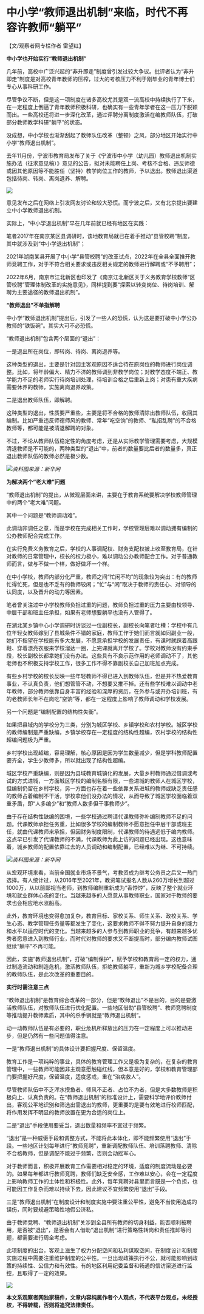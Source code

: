 # 中小学“教师退出机制”来临，时代不再容许教师“躺平”

【文/观察者网专栏作者 雷望红】

**中小学也开始实行“教师退出机制”**

几年前，高校中广泛兴起的“非升即走”制度曾引发过较大争议。批评者认为“非升即走”制度是对高校青年教师的压榨，过大的考核压力不利于刚毕业的青年博士们专心从事科研工作。

尽管争议不断，但是这一项制度在诸多高校尤其是双一流高校中持续执行了下来，在一定程度上倒逼了青年教师积极科研，也确实有一些青年学者在这一压力下脱颖而出。一些高校还将进一步深化改革，通过评聘分离制度激活在编教师队伍，打破部分教师教学科研“躺平”的状态。

没成想，中小学校也渐渐刮起了教师队伍改革（整顿）之风，部分地区开始实行中小学“教师退出机制”。

去年11月份，宁波市教育局发布了关于《宁波市中小学（幼儿园）教师退出机制实施办法（征求意见稿）》意见的公告，拟对未能聘任上岗、考核不合格、违反师德或因其他原因等不能胜任（坚持）教学岗位工作的教师，予以退出。教师退出渠道包括待岗、转岗、离岗退养、解聘。

![](https://inews.gtimg.com/newsapp_bt/0/15714154289/1000)

意见发布之后在网络上引发网友讨论和较大恐慌。而宁波之后，又有北京提出要建立中小学教师退出机制。

实际上，“中小学退出机制”早在几年前就已经有地区在实践：

笔者2017年在南京某区县调研时，该地教育局就已在着手推动“县管校聘”制度，其中就涉及到“中小学退出机制”；

2021年湖南某县开展了中小学“县管校聘”的改革试点，2022年在全县全面推开教师竞聘工作，对于不符合相关要求或违反相关规定的教师进行解聘或“不予聘用”；

2022年6月，南京市江北新区也印发了《南京江北新区关于义务教育学校教师“区管校聘”管理体制改革的实施意见》，同样提到要“探索以转变岗位、待岗培训、解聘为主要途径的教师退出机制”。

**“教师退出”不单指解聘**

中小学“教师退出机制”提出后，引发了一些人的恐慌，认为这是要打破中小学公办教师的“铁饭碗”。其实大可不必恐慌。

“教师退出机制”包含两个层面的“退出”：

一是退出所在岗位，即转岗、待岗、离岗退养等。

这种类型的退出，主要是针对因主客观原因不适合待在原岗位的教师进行岗位调整。比如，将年龄偏大、精力不济的教师调到非教学岗位；对教学态度不端正、教学能力不足的老师实行待岗培训处理，待培训合格之后重新上岗；对患有重大疾病需要休养的教师，实施离岗退养政策。

二是退出教师队伍，即解聘。

这种类型的退出，性质要严重些，主要是将不合格的教师清除出教师队伍，收回其编制。比如严重违反师德师风的教师、常年“吃空饷”的教师、“私招乱聘”的不合格教师等，都可能是被清退解聘的对象。

不过，不论从教师队伍稳定性的角度考虑，还是从实际教学管理需要考虑，大规模清退教师是不可能的，两种类型的“退出”中，前者的数量要比后者的数量多，真正退出教师队伍的教师必然是极少数。

![](https://inews.gtimg.com/newsapp_bt/0/15714154299/1000)_资料图来源：新华网_

**为解决两个“老大难”问题**

“教师退出机制”的提出，从微观层面来讲，主要在于教育系统要解决学校教师管理中的两个“老大难”问题。

其中一个问题是“教师调动难”。

此调动非调任之意，而是学校在完成相关工作时，学校管理层难以调动拥有编制的公办教师配合完成工作。

在实行免费义务教育之后，学校的人事调配权、财务支配权被上收至教育局，在针对教师的日常管理中，校长的权力极小，难以调动公办教师配合工作。对于普通教师而言，做与不做一个样，做好做坏一个样。

在中小学校，教师内部分化严重，教师之间“忙闲不均”的现象较为突出：有的教师忙得忙死，但是也不乏有的教师较闲；“忙”与“闲”取决于教师的责任心、对领导的认同度，以及晋升的动力等因素。

笔者曾关注过中小学校教师负担过重的问题，教师负担过重的压力主要由校领导、中层干部和班主任承担，如果有老师想要躺平也没有人管得了。

在湖北某乡镇中心小学调研时访谈过一位副校长，副校长向笔者吐槽：学校中有几位年轻女教师嫁到了县城条件不错的家庭，教师工作于她们而言就如同副业一般，她们不指望在学校能有多大发展，不愿意承担学校的发展责任，有课时就踩着高跟鞋、穿着漂亮衣服来学校溜达一圈，上完课就离开学校了。学校对教师没有约束手段，校长副校长都拿她们没有办法。这些具有不良示范作用的老师调动不了，其他老师也不积极支持学校工作，很多工作不得不靠副校长自己加班加点完成。

有些乡村学校的校长反映一些年轻教师不得已进入到教师队伍，但是并不热爱教育事业，不认真负责，他们想管管不动，不想要又推不掉。还有些学校难以调动中老年教师，部分教师依靠自身丰富的经验和深厚的资历，在外参与或开办培训班，有的老教师长年不在岗吃“空饷”等，都在一定程度上影响了教师调动和学校发展。

另一个问题是“编制配置的结构性失衡”。

如果把县域内的学校分为三类，分别为城区学校、乡镇学校和农村学校。城区学校的教师编制是严重缺编，乡镇学校存在一定程度的结构性超编，农村学校的结构性超编问题极为严重。

乡村学校出现超编，容易理解，核心原因是因为学生数量减少，但是学科教师配置要齐全，学生少教师多，所以就出现了结构性超编。

城区学校严重缺编，则是因为县域教育城镇化的发展，大量乡村教师通过借调或考试的方式进城，一方面城区学校的编制名额有限，一些进城的教师人在城区学校，但编制仍留在乡村学校，另一方面也存在着一些依靠关系进城的教师或缺乏责任感的教师占着编制不干活，学校拿他们没办法的情况，从而导致了城区学校面临着双重矛盾，即“人多编少”和“教师人数多但干事教师少”。

由于存在结构性缺编的困境，一些学校通过聘请代课教师弥补编制教师不足的问题。代课教师承担任务重，比如很多学校的编制教师不愿意担任中层干部或班主任，就由代课教师来承担，但因财务制度限制，代课教师的待遇远低于编内教师。这点早已引发了代课教师的不满，代课教师为此上访的问题已经出现。这也意味着，城乡教师的配置依靠过去的人员调动和编制配置，已经难以为继、不可持续。

![](https://inews.gtimg.com/newsapp_bt/0/15714154325/1000)_资料图来源：新华网_

从宏观环境来看，当前全国就业市场不景气，考教资成为继考公务员之后又一热门选择。有人统计过，从2016年至2021年，教资笔试报名人数从260万增长到超过1000万，从以前鄙视当老师，到教师编制重新成为“香饽饽”，反映了整个就业环境和就业群体心态的变化。当越来越多的人愿意从事教师职业，国家对于教师的要求也会相应地水涨船高。

此外，教育环境也变得愈加复杂，教育目标、家校关系、师生关系、政校关系、学生心态、教学管理任务量等都发生了变化，这要求教师不得不努力提升自身的能力和水平以适应时代的变化。当越来越多的人参与到教师职业的竞争，有越来越多优秀者愿意进入到教师行业，而时代对教师的要求又不断提高时，部分编内教师试图继续“躺平”不再可能。

因此，实施“教师退出机制”，打破“编制保护”，赋予学校和教育局一定的权力，通过制造流动和制造危机，激活教师队伍，拒绝教师躺平，重新为城乡学校配备合理的教师队伍，是此次改革的重要目的。

**实行时需注意三点**

“教师退出机制”是教育综合改革的一部分，但是“教师退出”不是目的，目的是要激活教师队伍，对教师队伍进行优化配置。一些地区借助“县管校聘”、教师竞聘制度等推动提升教师素质，其中的杀手锏就是“教师退出机制”。

动一动教师队伍是有必要的，职业危机所释放出的压力在一定程度上可以推动进步，但是仍然有一些问题值得注意。

一是“教师退出机制”的具体设计要把握尺度、保留温度。

教育工作是一项纯粹的事业，具体的教育管理工作又是极为复杂的，在复杂的教育管理中，一些教师可能因非主观意愿触碰红线，但本意是好的，学校和教育管理部门要把握好尺度，保留温度，适度惩戒，重在“治病救人”。

尽管教师队伍中不乏浑水摸鱼者、师风不正者、占位不为者，但是大多数教师是积极向上、认真负责的。在“教师退出机制”的标准设计上，需要科学地评价教师付出，客观公平地识别和筛选出需退出的教师，更重要的是要有效地进行校师匹配，将作用发挥不明显的教师放置在更为合适的岗位上。

二是“退出”手段使用要妥当，退出数量和频率不宜过于频繁。

“退出”是一种威慑手段和调整方式，不能将此本体化，即不能频繁使用“退出”手段。一些地区计划每年进行“教师竞聘”，重新调配教师队伍、培训落聘教师、清除不合格教师，但是调配不能过于频繁，否则会动摇军心。

对于教师而言，积极开展教育工作需要相对稳定的环境，适度的制度流动是必要的。如果每年都进行教师竞聘，教师们缺乏安全感，工作难以安心，会在一定程度上影响教师工作的主体性和积极性。此外，每年竞聘对县里而言既是一个负担，也可能因工作复杂而难以持续下去，因此建议不宜频繁使用“退出”手段。

三是“教师退出机制”在制度设计和制度实施中要注重公平性，避免不当使用造成的误伤，同时要规避策略性地假公济私。

由于教师竞聘、“教师退出机制”关涉到全县所有教师的切身利益，能否顺利被聘用，是否被“退出”，是否会有人借助“退出机制”进行策略性转岗和责任推卸等问题，都需要进行周全考虑。

此项制度的出台，客观上滋生了权力分配空间和私利谋取空间，在制度设计和制度实施过程中需要注重维护制度的公平性。一旦出现政策执行不公，就可能影响到政策的持续性、公信力和有效性。有的地区利用纪委监督和畅通的信访渠道进行监控，且取得了一定的效果。

![](https://inews.gtimg.com/newsapp_bt/0/15667805677/1000)

**本文系观察者网独家稿件，文章内容纯属作者个人观点，不代表平台观点，未经授权，不得转载，否则将追究法律责任。**

